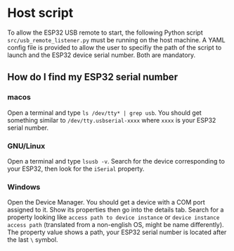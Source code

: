 # Host script

To allow the ESP32 USB remote to start, the following Python script `src/usb_remote_listener.py` must be running on the host machine.
A YAML config file is provided to allow the user to specifiy the path of the script to launch and the ESP32 device serial number. Both are mandatory.

## How do I find my ESP32 serial number

### macos
Open a terminal and type `ls /dev/tty* | grep usb`.
You should get something similar to `/dev/tty.usbserial-xxxx` where `xxxx` is your ESP32 serial number.

### GNU/Linux 
Open a terminal and type `lsusb -v`.
Search for the device corresponding to your ESP32, then look for the `iSerial` property.

### Windows
Open the Device Manager. 
You should get a device with a COM port assigned to it. Show its properties then go into the details tab. 
Search for a property looking like `access path to device instance` or `device instance access path` (translated from a non-english OS, might be name differently).
The property value shows a path, your ESP32 serial number is located after the last `\` symbol. 
